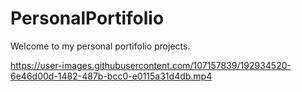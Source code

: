 # PersonalPortifolio
Welcome to my personal portifolio projects. 

https://user-images.githubusercontent.com/107157839/192934520-6e46d00d-1482-487b-bcc0-e0115a31d4db.mp4

